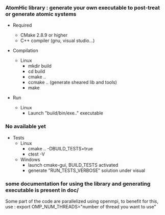 ### AtomHic library : generate your own executable to post-treat or generate atomic systems
- Required
   - CMake 2.8.9 or higher
   - C++ compiler (gnu, visual studio...)

- Compilation
  - Linux
      - mkdir build
      - cd build
      - cmake ..
      - ccmake .. (generate sheared lib and tools) 
      - make
- Run
   - Linux
     - Launch "build/bin/exe.." executable

### No available yet

- Tests
   - Linux
     - cmake .. -DBUILD_TESTS=true
     - ctest -V
   - Windows
     - launch cmake-gui, BUILD_TESTS activated
     - generate "RUN_TESTS_VERBOSE" solution under visual

### some documentation for using the library and generating executable is present in doc/

Some part of the code are parallelized using openmpi, to benefit for this, use : export OMP_NUM_THREADS="number of thread you want to use"
